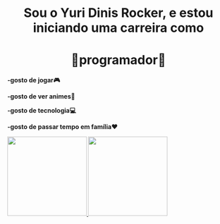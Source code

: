   <div>
    <h1 align="center">Sou o Yuri Dinis Rocker, e estou iniciando uma carreira como</h1>
    <h1 align="center"><b>📱programador📱<b></h1>
  </div>
    
  <div>  
    <p>-gosto de jogar🎮
    <p>-gosto de ver animes💮
    <p>-gosto de tecnologia💻
    <p>-gosto de passar tempo em família❤
  </div>
  
  <div>
     <a href="https://github.com/YuriDinisRocker">
      <img height="180em" img-aling="center" src="https://github-readme-stats.vercel.app/api?username=YuriDinisRocker&amp;show_icons=true&amp;theme=dark&amp;include_all_commits=true&amp;count_private=true" style="max-width: 100%;">
      <img height="180em" src="https://github-readme-stats.vercel.app/api/top-langs/?username=YuriDinisRocker&amp;layout=compact&amp;langs_count=7&amp;theme=dark" style="max-width: 100%;">
    </a>
  </div>
